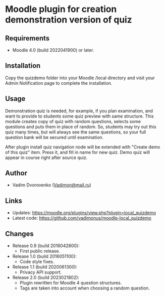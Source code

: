 Moodle plugin for creation demonstration version of quiz
========================================================

Requirements
------------
- Moodle 4.0 (build 2022041900) or later.

Installation
------------
Copy the quizdemo folder into your Moodle /local directory and visit your Admin Notification page to complete the installation.

Usage
-----
Demonstration quiz is needed, for example, if you plan examination, and want to provide to 
students some quiz preview with same structure. This module creates copy of quiz with random questions, 
selects some questions and puts them in place of random. So, students may try out this quiz many times, 
but will always see the same questions, so your full question bank will be secured until examination.

After plugin install quiz navigation node will be extended with "Create demo of this quiz" item. 
Press it, and fill in name for new quiz. Demo quiz will appear in course right after source quiz.

Author
------
- Vadim Dvorovenko (Vadimon@mail.ru)

Links
-----
- Updates: https://moodle.org/plugins/view.php?plugin=local_quizdemo
- Latest code: https://github.com/vadimonus/moodle-local_quizdemo

Changes
-------
- Release 0.9 (build 2016042800):
  - First public release.
- Release 1.0 (build 2016051100):
  - Code style fixes.
- Release 1.1 (build 2020061300):
  - Privacy API support.
- Release 2.0 (build 2023021802):
  - Plugin rewritten for Moodle 4 question structures.
  - Tags are taken into account when choosing a random question.
